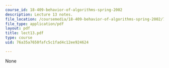 ```yaml
---
course_id: 18-409-behavior-of-algorithms-spring-2002
description: Lecture 13 notes.
file_location: /coursemedia/18-409-behavior-of-algorithms-spring-2002/76a35a7650fafc5c1fad4c12ee924624_lect13.pdf
file_type: application/pdf
layout: pdf
title: lect13.pdf
type: course
uid: 76a35a7650fafc5c1fad4c12ee924624

---
```

None